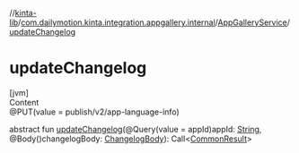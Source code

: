 //[kinta-lib](../../../index.md)/[com.dailymotion.kinta.integration.appgallery.internal](../index.md)/[AppGalleryService](index.md)/[updateChangelog](update-changelog.md)



# updateChangelog  
[jvm]  
Content  
@PUT(value = publish/v2/app-language-info)  
  
abstract fun [updateChangelog](update-changelog.md)(@Query(value = appId)appId: [String](https://kotlinlang.org/api/latest/jvm/stdlib/kotlin/-string/index.html), @Body()changelogBody: [ChangelogBody](../-changelog-body/index.md)): Call<[CommonResult](../-common-result/index.md)>  



